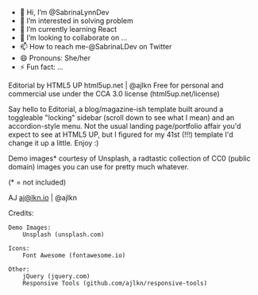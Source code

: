- 👋 Hi, I’m @SabrinaLynnDev
- 👀 I’m interested in solving problem
- 🌱 I’m currently learning React
- 💞️ I’m looking to collaborate on ...
- 📫 How to reach me-@SabrinaLDev on Twitter
- 😄 Pronouns: She/her
- ⚡ Fun fact: ...

<!---
SabrinaLynnDev/SabrinaLynnDev is a ✨ special ✨ repository because its `README.md` (this file) appears on your GitHub profile.
You can click the Preview link to take a look at your changes.
--->









Editorial by HTML5 UP
html5up.net | @ajlkn
Free for personal and commercial use under the CCA 3.0 license (html5up.net/license)


Say hello to Editorial, a blog/magazine-ish template built around a toggleable "locking"
sidebar (scroll down to see what I mean) and an accordion-style menu. Not the usual landing
page/portfolio affair you'd expect to see at HTML5 UP, but I figured for my 41st (!!!)
template I'd change it up a little. Enjoy :)

Demo images* courtesy of Unsplash, a radtastic collection of CC0 (public domain) images
you can use for pretty much whatever.

(* = not included)

AJ
aj@lkn.io | @ajlkn


Credits:

	Demo Images:
		Unsplash (unsplash.com)

	Icons:
		Font Awesome (fontawesome.io)

	Other:
		jQuery (jquery.com)
		Responsive Tools (github.com/ajlkn/responsive-tools)
